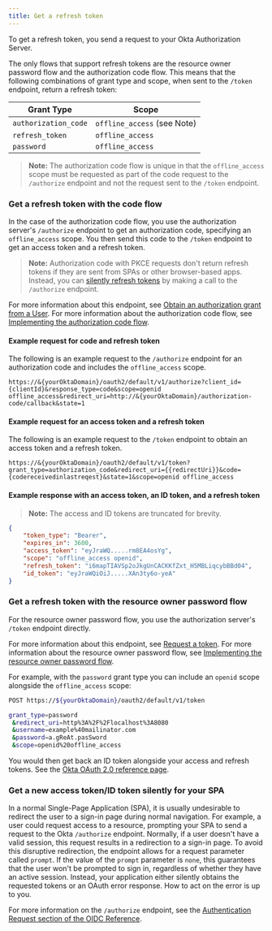 ```yaml
---
title: Get a refresh token
---
```


To get a refresh token, you send a request to your Okta Authorization Server.

The only flows that support refresh tokens are the resource owner password flow and the authorization code flow. This means that the following combinations of grant type and scope, when sent to the `/token` endpoint, return a refresh token:

| Grant Type           | Scope                       |
| -----------          | -----                       |
| `authorization_code` | `offline_access` (see Note) |
| `refresh_token`      | `offline_access`            |
| `password`           | `offline_access`            |

> **Note:** The authorization code flow is unique in that the `offline_access` scope must be requested as part of the code request to the `/authorize` endpoint and not the request sent to the `/token` endpoint.

### Get a refresh token with the code flow

In the case of the authorization code flow, you use the authorization server's `/authorize` endpoint to get an authorization code, specifying an `offline_access` scope. You then send this code to the `/token` endpoint to get an access token and a refresh token.

> **Note:**  Authorization code with PKCE requests don't return refresh tokens if they are sent from SPAs or other browser-based apps. Instead, you can [silently refresh tokens](#get-a-new-access-token-id-token-silently-for-your-spa) by making a call to the `/authorize` endpoint.

For more information about this endpoint, see [Obtain an authorization grant from a User](/docs/reference/api/oidc/#authorize). For more information about the authorization code flow, see [Implementing the authorization code flow](/docs/guides/implement-auth-code/).

#### Example request for code and refresh token

The following is an example request to the `/authorize` endpoint for an authorization code and includes the `offline_access` scope.

`https://&{yourOktaDomain}/oauth2/default/v1/authorize?client_id={clientId}&response_type=code&scope=openid offline_access&redirect_uri=http://&{yourOktaDomain}/authorization-code/callback&state=1`

#### Example request for an access token and a refresh token

The following is an example request to the `/token` endpoint to obtain an access token and a refresh token.

`https://&{yourOktaDomain}/oauth2/default/v1/token?grant_type=authorization_code&redirect_uri={{redirectUri}}&code={codereceivedinlastreqest}&state=1&scope=openid offline_access`

#### Example response with an access token, an ID token, and a refresh token

> **Note:** The access and ID tokens are truncated for brevity.

```json
{
    "token_type": "Bearer",
    "expires_in": 3600,
    "access_token": "eyJraWQ.....rm8EA4osYg",
    "scope": "offline_access openid",
    "refresh_token": "i6mapTIAVSp2oJkgUnCACKKfZxt_H5MBLiqcybBBd04",
    "id_token": "eyJraWQiOiJ.....XAn3ty6o-yeA"
}
```

### Get a refresh token with the resource owner password flow

For the resource owner password flow, you use the authorization server's `/token` endpoint directly.

For more information about this endpoint, see [Request a token](/docs/reference/api/oidc/#token). For more information about the resource owner password flow, see [Implementing the resource owner password flow](/docs/guides/implement-password/).

For example, with the `password` grant type you can include an `openid` scope alongside the `offline_access` scope:

```BASH
POST https://${yourOktaDomain}/oauth2/default/v1/token

grant_type=password
 &redirect_uri=http%3A%2F%2Flocalhost%3A8080
 &username=example%40mailinator.com
 &password=a.gReAt.pasSword
 &scope=openid%20offline_access
```

You would then get back an ID token alongside your access and refresh tokens. See the [Okta OAuth 2.0 reference page](/docs/reference/api/oidc/#response-properties).

### Get a new access token/ID token silently for your SPA

In a normal Single-Page Application (SPA), it is usually undesirable to redirect the user to a sign-in page during normal navigation. For example, a user could request access to a resource, prompting your SPA to send a request to the Okta `/authorize` endpoint. Normally, if a user doesn't have a valid session, this request results in a redirection to a sign-in page. To avoid this disruptive redirection, the endpoint allows for a request parameter called `prompt`. If the value of the `prompt` parameter is `none`, this guarantees that the user won't be prompted to sign in, regardless of whether they have an active session. Instead, your application either silently obtains the requested tokens or an OAuth error response. How to act on the error is up to you.

For more information on the `/authorize` endpoint, see the [Authentication Request section of the OIDC Reference](/docs/reference/api/oidc/#authorize).

<NextSectionLink/>
